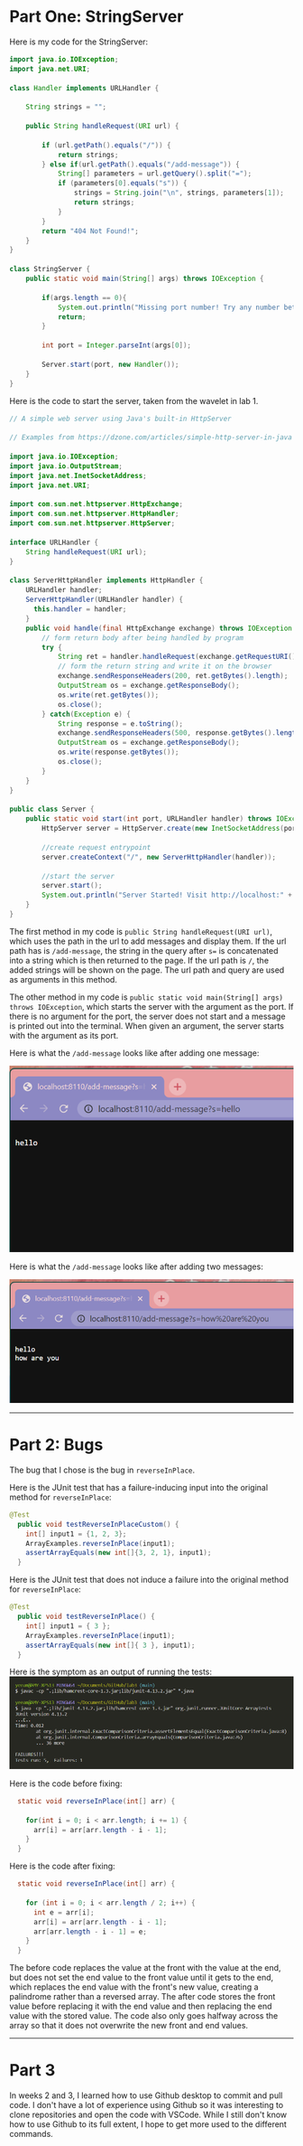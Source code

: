# Part One: StringServer

Here is my code for the StringServer:

``` java
import java.io.IOException;
import java.net.URI;

class Handler implements URLHandler {

    String strings = "";

    public String handleRequest(URI url) {

        if (url.getPath().equals("/")) {
            return strings;
        } else if(url.getPath().equals("/add-message")) {
            String[] parameters = url.getQuery().split("=");
            if (parameters[0].equals("s")) {
                strings = String.join("\n", strings, parameters[1]);
                return strings;
            }
        }
        return "404 Not Found!";
    }
}

class StringServer {
    public static void main(String[] args) throws IOException {

        if(args.length == 0){
            System.out.println("Missing port number! Try any number between 1024 to 49151");
            return;
        }

        int port = Integer.parseInt(args[0]);

        Server.start(port, new Handler());
    }
}
```
Here is the code to start the server, taken from the wavelet in lab 1.

``` java
// A simple web server using Java's built-in HttpServer

// Examples from https://dzone.com/articles/simple-http-server-in-java were useful references

import java.io.IOException;
import java.io.OutputStream;
import java.net.InetSocketAddress;
import java.net.URI;

import com.sun.net.httpserver.HttpExchange;
import com.sun.net.httpserver.HttpHandler;
import com.sun.net.httpserver.HttpServer;

interface URLHandler {
    String handleRequest(URI url);
}

class ServerHttpHandler implements HttpHandler {
    URLHandler handler;
    ServerHttpHandler(URLHandler handler) {
      this.handler = handler;
    }
    public void handle(final HttpExchange exchange) throws IOException {
        // form return body after being handled by program
        try {
            String ret = handler.handleRequest(exchange.getRequestURI());
            // form the return string and write it on the browser
            exchange.sendResponseHeaders(200, ret.getBytes().length);
            OutputStream os = exchange.getResponseBody();
            os.write(ret.getBytes());
            os.close();
        } catch(Exception e) {
            String response = e.toString();
            exchange.sendResponseHeaders(500, response.getBytes().length);
            OutputStream os = exchange.getResponseBody();
            os.write(response.getBytes());
            os.close();
        }
    }
}

public class Server {
    public static void start(int port, URLHandler handler) throws IOException {
        HttpServer server = HttpServer.create(new InetSocketAddress(port), 0);

        //create request entrypoint
        server.createContext("/", new ServerHttpHandler(handler));

        //start the server
        server.start();
        System.out.println("Server Started! Visit http://localhost:" + port + " to visit.");
    }
}
```

The first method in my code is `public String handleRequest(URI url)`, which uses the path in the url to add messages and display them. If the url path has is `/add-message`, the string in the query after `s=` is concatenated into a string which is then returned to the page. If the url path is `/`, the added strings will be shown on the page. The url path and query are used as arguments in this method.

The other method in my code is `public static void main(String[] args) throws IOException`, which starts the server with the argument as the port. If there is no argument for the port, the server does not start and a message is printed out into the terminal. When given an argument, the server starts with the argument as its port.


Here is what the `/add-message` looks like after adding one message:


![Image](add-message1.png)


Here is what the `/add-message` looks like after adding two messages:


![Image](add-message2.png)

---
# Part 2: Bugs

The bug that I chose is the bug in `reverseInPlace`.

Here is the JUnit test that has a failure-inducing input into the original method for `reverseInPlace`:
``` java
@Test
  public void testReverseInPlaceCustom() {
    int[] input1 = {1, 2, 3};
    ArrayExamples.reverseInPlace(input1);
    assertArrayEquals(new int[]{3, 2, 1}, input1);
  }
 ```
 
Here is the JUnit test that does not induce a failure into the original method for `reverseInPlace`:
```java
@Test 
  public void testReverseInPlace() {
    int[] input1 = { 3 };
    ArrayExamples.reverseInPlace(input1);
    assertArrayEquals(new int[]{ 3 }, input1);
  }
```

Here is the symptom as an output of running the tests:
![Image](symptom.png)

Here is the code before fixing:
```java
  static void reverseInPlace(int[] arr) {

    for(int i = 0; i < arr.length; i += 1) {
      arr[i] = arr[arr.length - i - 1];
    }
  }
```

Here is the code after fixing:
```java
  static void reverseInPlace(int[] arr) {
  
    for (int i = 0; i < arr.length / 2; i++) {
      int e = arr[i];
      arr[i] = arr[arr.length - i - 1];
      arr[arr.length - i - 1] = e;
    }
  }
```
The before code replaces the value at the front with the value at the end, but does not set the end value to the front value until it gets to the end, which replaces the end value with the front's new value, creating a palindrome rather than a reversed array. The after code stores the front value before replacing it with the end value and then replacing the end value with the stored value. The code also only goes halfway across the array so that it does not overwrite the new front and end values.

---

# Part 3
In weeks 2 and 3, I learned how to use Github desktop to commit and pull code. I don't have a lot of experience using Github so it was interesting to clone repositories and open the code with VSCode. While I still don't know how to use Github to its full extent, I hope to get more used to the different commands.

